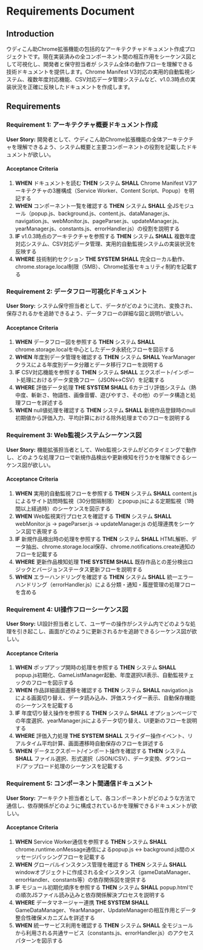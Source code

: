# Requirements Document

## Introduction
ウディこん助Chrome拡張機能の包括的なアーキテクチャドキュメント作成プロジェクトです。現在実装済みの全コンポーネント間の相互作用をシーケンス図として可視化し、開発者と保守担当者が システム全体の動作フローを理解できる技術ドキュメントを提供します。Chrome Manifest V3対応の実用的自動監視システム、複数年度対応機能、CSV対応データ管理システムなど、v1.0.3時点の実装状況を正確に反映したドキュメントを作成します。

## Requirements

### Requirement 1: アーキテクチャ概要ドキュメント作成
**User Story:** 開発者として、ウディこん助Chrome拡張機能の全体アーキテクチャを理解できるよう、システム概要と主要コンポーネントの役割を記載したドキュメントが欲しい。

#### Acceptance Criteria
1. **WHEN** ドキュメントを読む **THEN** システム **SHALL** Chrome Manifest V3アーキテクチャの3層構成（Service Worker、Content Script、Popup）を明記する
2. **WHEN** コンポーネント一覧を確認する **THEN** システム **SHALL** 全JSモジュール（popup.js、background.js、content.js、dataManager.js、navigation.js、webMonitor.js、pageParser.js、updateManager.js、yearManager.js、constants.js、errorHandler.js）の役割を説明する
3. **IF** v1.0.3時点のアーキテクチャを参照する **THEN** システム **SHALL** 複数年度対応システム、CSV対応データ管理、実用的自動監視システムの実装状況を反映する
4. **WHERE** 技術制約セクション **THE SYSTEM SHALL** 完全ローカル動作、chrome.storage.local制限（5MB）、Chrome拡張セキュリティ制約を記載する

### Requirement 2: データフロー可視化ドキュメント
**User Story:** システム保守担当者として、データがどのように流れ、変換され、保存されるかを追跡できるよう、データフローの詳細な図と説明が欲しい。

#### Acceptance Criteria
1. **WHEN** データフロー図を参照する **THEN** システム **SHALL** chrome.storage.localを中心としたデータ永続化フローを図示する
2. **WHEN** 年度別データ管理を確認する **THEN** システム **SHALL** YearManagerクラスによる年度別データ分離とデータ移行フローを説明する
3. **IF** CSV対応機能を参照する **THEN** システム **SHALL** エクスポート/インポート処理におけるデータ変換フロー（JSON↔CSV）を記載する
4. **WHERE** 評価データ処理 **THE SYSTEM SHALL** 6カテゴリ評価システム（熱中度、斬新さ、物語性、画像音響、遊びやすさ、その他）のデータ構造と処理フローを詳述する
5. **WHEN** null値処理を確認する **THEN** システム **SHALL** 新規作品登録時のnull初期値から評価入力、平均計算における除外処理までのフローを説明する

### Requirement 3: Web監視システムシーケンス図
**User Story:** 機能拡張担当者として、Web監視システムがどのタイミングで動作し、どのような処理フローで新規作品検出や更新検知を行うかを理解できるシーケンス図が欲しい。

#### Acceptance Criteria
1. **WHEN** 実用的自動監視フローを参照する **THEN** システム **SHALL** content.jsによるサイト訪問時監視（30分間隔制限）とpopup.jsによる定期監視（1時間以上経過時）のシーケンスを図示する
2. **WHEN** Web監視実行プロセスを確認する **THEN** システム **SHALL** webMonitor.js → pageParser.js → updateManager.js の処理連携をシーケンス図で表現する
3. **IF** 新規作品検出時の処理を参照する **THEN** システム **SHALL** HTML解析、データ抽出、chrome.storage.local保存、chrome.notifications.create通知のフローを記載する
4. **WHERE** 更新作品検知処理 **THE SYSTEM SHALL** 既存作品との差分検出ロジックとバージョンステータス更新フローを説明する
5. **WHEN** エラーハンドリングを確認する **THEN** システム **SHALL** 統一エラーハンドリング（errorHandler.js）による分類・通知・履歴管理の処理フローを含める

### Requirement 4: UI操作フローシーケンス図  
**User Story:** UI設計担当者として、ユーザーの操作がシステム内でどのような処理を引き起こし、画面がどのように更新されるかを追跡できるシーケンス図が欲しい。

#### Acceptance Criteria
1. **WHEN** ポップアップ開時の処理を参照する **THEN** システム **SHALL** popup.js初期化、GameListManager起動、年度選択UI表示、自動監視チェックのフローを図示する
2. **WHEN** 作品詳細画面遷移を確認する **THEN** システム **SHALL** navigation.jsによる画面切り替え、データ読み込み、評価スライダー表示、自動保存機能のシーケンスを記載する
3. **IF** 年度切り替え操作を参照する **THEN** システム **SHALL** オプションページでの年度選択、yearManager.jsによるデータ切り替え、UI更新のフローを説明する
4. **WHERE** 評価入力処理 **THE SYSTEM SHALL** スライダー操作イベント、リアルタイム平均計算、画面遷移時自動保存のフローを詳述する
5. **WHEN** データエクスポート/インポート操作を確認する **THEN** システム **SHALL** ファイル選択、形式選択（JSON/CSV）、データ変換、ダウンロード/アップロード処理のシーケンスを記載する

### Requirement 5: コンポーネント間通信ドキュメント
**User Story:** アーキテクト担当者として、各コンポーネントがどのような方法で通信し、依存関係がどのように構成されているかを理解できるドキュメントが欲しい。

#### Acceptance Criteria
1. **WHEN** Service Worker通信を参照する **THEN** システム **SHALL** chrome.runtime.onMessage通信によるpopup.js ↔ background.js間のメッセージパッシングフローを記載する
2. **WHEN** グローバルインスタンス管理を確認する **THEN** システム **SHALL** windowオブジェクトに作成される全インスタンス（gameDataManager、errorHandler、constants等）の依存関係図を提供する
3. **IF** モジュール初期化順序を参照する **THEN** システム **SHALL** popup.htmlでの順次JSファイル読み込みと依存関係解決プロセスを説明する
4. **WHERE** データマネージャー連携 **THE SYSTEM SHALL** GameDataManager、YearManager、UpdateManagerの相互作用とデータ整合性確保メカニズムを詳述する
5. **WHEN** 統一サービス利用を確認する **THEN** システム **SHALL** 全モジュールから利用される共通サービス（constants.js、errorHandler.js）のアクセスパターンを図示する